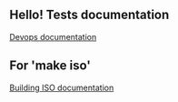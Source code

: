 Hello!
Tests documentation
-------------------

[Devops documentation](http://docs.mirantis.com/fuel-dev/devops.html)

For 'make iso'
--------------

[Building ISO documentation](http://docs.mirantis.com/fuel-dev/develop/env.html#building-the-fuel-iso)

